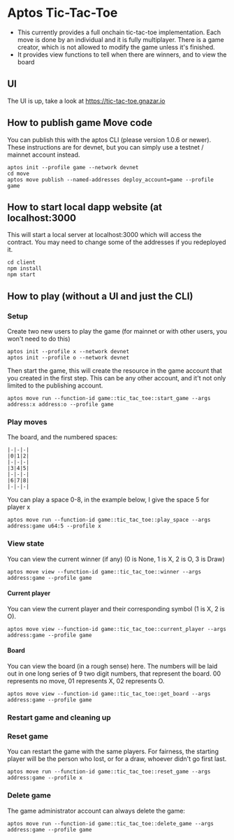 # Aptos Tic-Tac-Toe

* This currently provides a full onchain tic-tac-toe implementation.  Each move is done by an individual and it
is fully multiplayer.  There is a game creator, which is not allowed to modify the game unless it's finished.
* It provides view functions to tell when there are winners, and to view the board

## UI
The UI is up, take a look at https://tic-tac-toe.gnazar.io

## How to publish game Move code

You can publish this with the aptos CLI (please version 1.0.6 or newer).  These instructions are for devnet, but you can simply
use a testnet / mainnet account instead.

```
aptos init --profile game --network devnet
cd move
aptos move publish --named-addresses deploy_account=game --profile game
```

## How to start local dapp website (at localhost:3000

This will start a local server at localhost:3000 which will access the contract.  You may need to change some of the addresses
if you redeployed it.

```
cd client
npm install
npm start
```

## How to play (without a UI and just the CLI)
### Setup
Create two new users to play the game (for mainnet or with other users, you won't need to do this)

```
aptos init --profile x --network devnet
aptos init --profile o --network devnet
```

Then start the game, this will create the resource in the game account that you created in the first step.  This can be any other account, and it't not only limited to the publishing account.

```
aptos move run --function-id game::tic_tac_toe::start_game --args address:x address:o --profile game
```

### Play moves

The board, and the numbered spaces:
```
|-|-|-|
|0|1|2|
|-|-|-|
|3|4|5|
|-|-|-|
|6|7|8|
|-|-|-|
```

You can play a space 0-8, in the example below, I give the space 5 for player x
```
aptos move run --function-id game::tic_tac_toe::play_space --args address:game u64:5 --profile x
```

### View state
You can view the current winner (if any) (0 is None, 1 is X, 2 is O, 3 is Draw)
```
aptos move view --function-id game::tic_tac_toe::winner --args address:game --profile game
```
#### Current player
You can view the current player and their corresponding symbol (1 is X, 2 is O).
```
aptos move view --function-id game::tic_tac_toe::current_player --args address:game --profile game
```

#### Board
You can view the board (in a rough sense) here.  The numbers will be laid out in one long series of 9 two digit numbers, that represent the board.  00 represents no move, 01 represents X, 02 represents O.
```
aptos move view --function-id game::tic_tac_toe::get_board --args address:game --profile game
```

### Restart game and cleaning up
### Reset game
You can restart the game with the same players.  For fairness, the starting player will be the person who lost, or for a draw, whoever didn't go first last.
```
aptos move run --function-id game::tic_tac_toe::reset_game --args address:game --profile x
```

### Delete game
The game administrator account can always delete the game:
```
aptos move run --function-id game::tic_tac_toe::delete_game --args address:game --profile game
```
